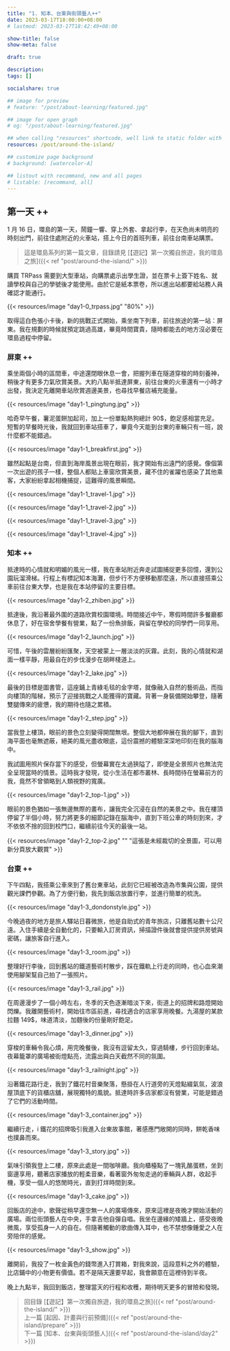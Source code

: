 ```yaml
---
title: "1. 知本、台東與街頭藝人++"
date: 2023-03-17T18:00:00+08:00
# lastmod: 2023-03-17T18:42:49+08:00

show-title: false
show-meta: false

draft: true

description:
tags: []

socialshare: true

## image for preview
# feature: "/post/about-learning/featured.jpg"

## image for open graph
# og: "/post/about-learning/featured.jpg"

## when calling "resources" shortcode, well link to static folder with this path 
resources: /post/around-the-island/

## customize page background
# background: [watercolor-A] 

## listout with recommand, new and all pages
# listable: [recommand, all]
---
```


<!-- 16 -->

## 第一天 ++

1 月 16 日，環島的第一天，鬧鐘一響、穿上外套、拿起行李，在天色尚未明亮的時刻出門，前往住處附近的火車站，搭上今日的首班列車，前往台南車站購票。

<!--more-->

> 這是環島系列的第一篇文章，目錄請見 [【遊記】第一次獨自旅遊，我的環島之旅]({{< ref "post/around-the-island/" >}})

購買 TRPass 需要到大型車站，向購票處示出學生證，並在票卡上簽下姓名、就讀學校與自己的學號後才能使用。由於它是紙本票卷，所以進出站都要給站務人員確認才能通行。

{{< resources/image "day1-0_trpass.jpg" "80%"  >}}

取得這白色張小卡後，新的挑戰正式開始，乘坐南下列車，前往旅途的第一站：屏東。我在規劃的時候就預定跳過高雄，畢竟時間寶貴，隨時都能去的地方沒必要在環島過程中停留。

### 屏東 ++

乘坐兩個小時的區間車，中途還閉眼休息一會，把握列車在隧道穿梭的時刻養神，稍後才有更多力氣欣賞美景。大約八點半抵達屏東，前往台東的火車還有一小時才出發，我決定先離開車站欣賞週邊美景，也尋找早餐店補充能量。

{{< resources/image "day1-1_pingtung.jpg"  >}}

哈奇早午餐，薯泥蛋餅加起司，加上一份單點熱狗總計 90$，飽足感相當充足。短暫的早餐時光後，我就回到車站搭車了，畢竟今天能到台東的車輛只有一班，說什麼都不能錯過。

{{< resources/image "day1-1_breakfirst.jpg"  >}}

雖然起點是台南，但直到海岸風景出現在眼前，我才開始有出遠門的感覺。像個第一次出遊的孩子一樣，整個人都貼上車窗欣賞美景，藏不住的雀躍也感染了其他乘客，大家紛紛拿起相機捕捉，這難得的風景瞬間。

{{< resources/image "day1-1_travel-1.jpg"  >}}

{{< resources/image "day1-1_travel-2.jpg"  >}}

{{< resources/image "day1-1_travel-3.jpg"  >}}

{{< resources/image "day1-1_travel-4.jpg"  >}}

### 知本 ++

抵達時的心情就和明媚的風光一樣，我在車站附近奔走試圖捕捉更多回憶，還到公園玩溜滑梯。行程上有標記知本海灘，但步行不方便移動那麼遠，所以直接搭乘公車前往台東大學，也是我在本站停留的主要目標。

{{< resources/image "day1-2_zhiben.jpg"  >}}

抵達後，我沿著最外圍的道路欣賞校園環境。時間接近中午，寒假時間許多餐廳都休息了，好在宿舍學餐有營業，點了一份魚排飯，與留在學校的同學們一同享用。

{{< resources/image "day1-2_launch.jpg"  >}}

可惜，午後的雲層紛紛匯聚，天空被蒙上一層淡淡的灰霧。此刻，我的心情就和湖面一樣平靜，用最自在的步伐漫步在胡畔棧道上。

{{< resources/image "day1-2_lake.jpg"  >}}

最後的目標是圖書管，這座鋪上青綠毛毯的金字塔，就像融入自然的藝術品，而指向樓頂的階梯，預示了迎接挑戰之人能獲得的寶藏。背著一身裝備開始攀登，隨著雙腿傳來的疲憊，我的期待也隨之累積。

{{< resources/image "day1-2_step.jpg"  >}}

當我登上樓頂，眼前的景色立刻變得開闊無垠。整個大地都伸展在我的腳下，直到海平面也毫無遮蔽，絕美的風光盡收眼底，這份震撼的體驗深深地印刻在我的腦海中。

我試圖用照片保存當下的感受，但螢幕實在太過狹隘了，即使是全景照片也無法完全呈現當時的情景。這時我才發現，從小生活在都市叢林、長時間待在螢幕前方的我，竟然不曾領略到人類視野的寬廣。

{{< resources/image "day1-2_top-1.jpg"  >}}

眼前的景色猶如一張無邊無際的畫布，讓我完全沉浸在自然的美景之中。我在樓頂停留了半個小時，努力將更多的細節記錄在腦海中，直到下班公車的時刻到來，才不依依不捨的回到校門口，繼續前往今天的最後一站。

{{< resources/image "day1-2_top-2.jpg" "" "這張是未經裁切的全景圖，可以用新分頁放大觀賞" >}}

### 台東 ++

下午四點，我搭乘公車來到了舊台東車站，此刻它已經被改造為市集與公園，提供觀光課們參觀。為了方便行動，我先到飯店放置行李，並進行簡單的梳洗。

{{< resources/image "day1-3_dondonstyle.jpg"  >}}

今晚過夜的地方是旅人驛站日暮微旅，他是自助式的青年旅店，只離舊站數十公尺遠。入住手續是全自動化的，只要輸入訂房資訊，掃描證件後就會提供提供房號與密碼，讓旅客自行進入。

{{< resources/image "day1-3_room.jpg"  >}}

整理好行李後，回到舊站的鐵道藝術村散步，踩在鐵軌上行走的同時，也心血來潮使用腳架幫自己拍了一張照片。

{{< resources/image "day1-3_rail.jpg"  >}}

在周邊漫步了一個小時左右，冬季的天色逐漸暗淡下來，街道上的招牌和路燈開始閃爍。我離開藝術村，開始往市區前進，尋找適合的店家享用晚餐。九湯屋的某款拉麵 149$，味道清淡，加麵後的份量剛好飽足。

{{< resources/image "day1-3_dinner.jpg"  >}}

穿梭的車輛令我心煩，用完晚餐後，我沒有逗留太久，穿過騎樓，步行回到車站。夜幕籠罩的廣場被街燈點亮，流露出與白天截然不同的氛圍。

{{< resources/image "day1-3_railnight.jpg"  >}}

沿著鐵花路行走，我到了鐵花村音樂聚落，懸掛在人行道旁的天燈點綴氣氛，波浪屋頂底下的貨櫃店舖，展現獨特的風貌。抵達時許多店家都沒有營業，可能是錯過了它們的活動時間。

{{< resources/image "day1-3_container.jpg"  >}}

繼續行走，i 鐵花的招牌吸引我進入台東故事館，著感應門敞開的同時，餅乾香味也撲鼻而來。

{{< resources/image "day1-3_story.jpg"  >}}

氣味引領我登上二樓，原來此處是一間咖啡廳。我向櫃檯點了一塊乳酪蛋糕，坐到窗邊享用，聽著店家播放的輕柔音樂，看著窗外匆匆走過的車輛與人群，收起手機，享受一個人的悠閒時光，直到打烊時間到來。

{{< resources/image "day1-3_cake.jpg"  >}}

回飯店的途中，歌聲從稍早還空無一人的廣場傳來，原來這裡是夜晚才開始活動的廣場。兩位街頭藝人在中央，手拿吉他自彈自唱。我坐在邊緣的矮牆上，感受夜晚微風，享受孤身一人的自在。但隨著觸動的歌曲傳入耳中，也不禁想像鍾愛之人在旁陪伴的感覺。

{{< resources/image "day1-3_show.jpg"  >}}

離開前，我投了一枚金黃色的錢幣進入打賞箱，對我來說，這段意料之外的體驗，比店鋪中的小物更有價值。若不是隔天還要早起，我會願意在這裡待到半夜。

晚上九點半，我回到飯店，整理當天的行程和收穫，期待明天更多的冒險和發現。

> 回目錄 [【遊記】第一次獨自旅遊，我的環島之旅]({{< ref "post/around-the-island/" >}})  
> 上一篇 [起因、計畫與行前預備]({{< ref "post/around-the-island/prepare" >}})  
> 下一篇 [知本、台東與街頭藝人]({{< ref "post/around-the-island/day2" >}})  
